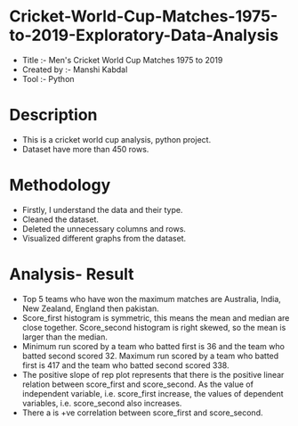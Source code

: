 # Cricket-World-Cup-Matches-1975-to-2019-Exploratory-Data-Analysis
* Title :- Men's Cricket World Cup Matches 1975 to 2019
* Created by :- Manshi Kabdal
* Tool :- Python

# Description
* This is a cricket world cup analysis, python project.
* Dataset have more than 450 rows.

# Methodology
* Firstly, I understand the data and their type.
* Cleaned the dataset. 
* Deleted the unnecessary columns and rows.
* Visualized different graphs from the dataset.

# Analysis- Result
* Top 5 teams who have won the maximum matches are Australia, India, New Zealand, England then pakistan.
* Score_first histogram is symmetric, this means the mean and median are close together. Score_second histogram is right skewed, so the mean is larger than the median.
* Minimum run scored by a team who batted first is 36 and the team who batted second scored 32. Maximum run scored by a team who batted first is 417 and the team who batted second scored 338.
* The positive slope of rep plot represents that there is the positive linear relation between score_first and score_second. As the value of independent variable, i.e. score_first increase, the values of dependent variables, i.e. score_second also increases.
* There a is +ve correlation between score_first and score_second.

